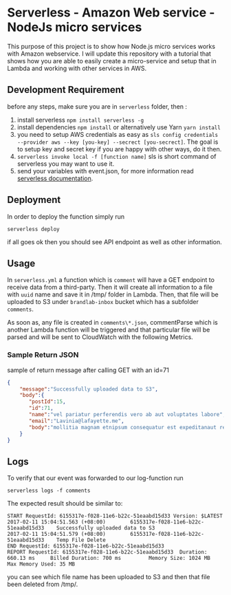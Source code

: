 # Serverless - Amazon Web service - NodeJs micro services

This purpose of this project is to show how Node.js micro services works with Amazon webservice. 
I will update this repository with a tutorial that shows 
how you are able to easily create a micro-service and setup that in Lambda and working with other services in AWS. 

## Development Requirement
 
before any steps, make sure you are in `serverless` folder, then :
 
  1. install serverless `npm install serverless -g` 
  2. install dependencies `npm install` or alternatively use Yarn `yarn install`
  3. you need to setup AWS credentials as easy as `sls config credentials --provider aws --key [you-key] --secrect [you-secrect]`. The goal is to 
  setup key and secret key if you are happy with other ways, do it then. 
  4. `serverless invoke local -f [function name]` sls is short command of serverless you may want to use it.
  5. send your variables with event.json, for more information read [serverless documentation](https://serverless.com/framework/docs/). 
  
## Deployment 

In order to deploy the function simply run

````commandline
serverless deploy
```` 

if all goes ok then you should see API endpoint as well as other information. 

## Usage
In `serverless.yml` a function which is `comment` will have a GET endpoint to receive data from a third-party. Then it will create
all information to a file with `uuid` name and save it in /tmp/ folder in Lambda. Then, that file will be uploaded to S3 under
`brandlab-inbox` bucket which has a subfolder `comments`. 

As soon as, any file is created in `comments\*.json`, commentParse which is another Lambda function will be triggered and 
that particular file will be parsed and will be sent to CloudWatch with the following Metrics. 

### Sample Return JSON 

sample of return message after calling GET with an id=71

````json
{
    "message":"Successfully uploaded data to S3",
    "body":{  
       "postId":15,
       "id":71,
       "name":"vel pariatur perferendis vero ab aut voluptates labore",
       "email":"Lavinia@lafayette.me",
       "body":"mollitia magnam etnipsum consequatur est expeditanaut rem ut ex doloremque est vitae estncumque velit recusandae numquam libero dolor fuga fugit a"
    }
}
````

## Logs

To verify that our event was forwarded to our log-function run

````commandline
serverless logs -f comments
````

The expected result should be similar to:
````commandline
START RequestId: 6155317e-f028-11e6-b22c-51eaabd15d33 Version: $LATEST
2017-02-11 15:04:51.563 (+08:00)        6155317e-f028-11e6-b22c-51eaabd15d33    Successfully uploaded data to S3
2017-02-11 15:04:51.579 (+08:00)        6155317e-f028-11e6-b22c-51eaabd15d33    Temp File Delete
END RequestId: 6155317e-f028-11e6-b22c-51eaabd15d33
REPORT RequestId: 6155317e-f028-11e6-b22c-51eaabd15d33  Duration: 660.13 ms     Billed Duration: 700 ms         Memory Size: 1024 MB    Max Memory Used: 35 MB  
````
you can see which file name has been uploaded to S3 and then that file been deleted from /tmp/.
